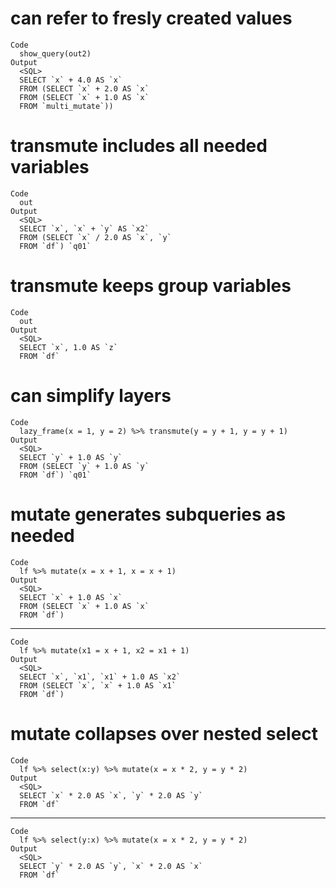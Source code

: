 # can refer to fresly created values

    Code
      show_query(out2)
    Output
      <SQL>
      SELECT `x` + 4.0 AS `x`
      FROM (SELECT `x` + 2.0 AS `x`
      FROM (SELECT `x` + 1.0 AS `x`
      FROM `multi_mutate`))

# transmute includes all needed variables

    Code
      out
    Output
      <SQL>
      SELECT `x`, `x` + `y` AS `x2`
      FROM (SELECT `x` / 2.0 AS `x`, `y`
      FROM `df`) `q01`

# transmute keeps group variables

    Code
      out
    Output
      <SQL>
      SELECT `x`, 1.0 AS `z`
      FROM `df`

# can simplify layers

    Code
      lazy_frame(x = 1, y = 2) %>% transmute(y = y + 1, y = y + 1)
    Output
      <SQL>
      SELECT `y` + 1.0 AS `y`
      FROM (SELECT `y` + 1.0 AS `y`
      FROM `df`) `q01`

# mutate generates subqueries as needed

    Code
      lf %>% mutate(x = x + 1, x = x + 1)
    Output
      <SQL>
      SELECT `x` + 1.0 AS `x`
      FROM (SELECT `x` + 1.0 AS `x`
      FROM `df`)

---

    Code
      lf %>% mutate(x1 = x + 1, x2 = x1 + 1)
    Output
      <SQL>
      SELECT `x`, `x1`, `x1` + 1.0 AS `x2`
      FROM (SELECT `x`, `x` + 1.0 AS `x1`
      FROM `df`)

# mutate collapses over nested select

    Code
      lf %>% select(x:y) %>% mutate(x = x * 2, y = y * 2)
    Output
      <SQL>
      SELECT `x` * 2.0 AS `x`, `y` * 2.0 AS `y`
      FROM `df`

---

    Code
      lf %>% select(y:x) %>% mutate(x = x * 2, y = y * 2)
    Output
      <SQL>
      SELECT `y` * 2.0 AS `y`, `x` * 2.0 AS `x`
      FROM `df`

